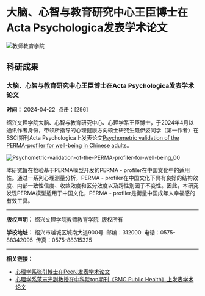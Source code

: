 # 大脑、心智与教育研究中心王臣博士在Acta Psychologica发表学术论文

![教师教育学院](../../images/jyxy_05.jpg)

## 科研成果

### 大脑、心智与教育研究中心王臣博士在Acta Psychologica发表学术论文

**时间：** 2024-04-22  点击：\[296\]

绍兴文理学院大脑、心智与教育研究中心、心理学系王臣博士，于2024年4月以通讯作者身份，带领所指导的心理健康方向硕士研究生聂伊姿同学（第一作者）在SSCI期刊Acta Psychologica上发表论文[Psychometric validation of the PERMA-profiler for well-being in Chinese adults](https://doi.org/10.1016/j.actpsy.2024.104248)。

![Psychometric-validation-of-the-PERMA-profiler-for-well-being_00](/__local/E/B2/34/0A0C1AB36F10A0B8103F6FC4590_13375377_12A65.gif)

本研究旨在检验基于PERMA模型开发的PERMA - profiler在中国文化中的适用性。通过一系列心理测量分析，PERMA - profiler在中国文化下具有良好的结构效度、内部一致性信度、收敛效度和区分效度以及跨性别因子不变性。因此，本研究发现PERMA模型适用于中国文化，PERMA - profiler是衡量中国成年人幸福感的有效工具。

--- 

**版权声明：** 绍兴文理学院教师教育学院  版权所有

**学校地址：** 绍兴市越城区城南大道900号  邮编：312000  电话：0575-88342095  传真：0575-88315325

---

**相关链接：**
- [心理学系张引博士在PeerJ发表学术论文](7807.htm)
- [心理学系范志光副教授在中科院top期刊《BMC Public Health》上发表学术论文](7739.htm)